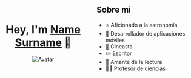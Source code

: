 <div style="display: flex; align-items: center;">
    <div style="flex: 1; text-align: center;">
        <h1 align="center">Hey, I'm <a href="">Name Surname</a> 👋</h1>
        <img src="https://imgur.com/Ei2EmF9.png" alt="Avatar">
    </div>
    <div style="flex: 1; margin-left: 20px;">
        <h2>Sobre mi</h2>
        <ul>
            <li>⭐ Aficionado a la astronomía</li>
            <li>📲 Desarrollador de aplicaciones móviles</li>
            <li>🎥 Cineasta</li>
            <li>✏️ Escritor</li>
            <li>📗 Amante de la lectura</li>
            <li>🧑‍🏫 Profesor de ciencias</li>
        </ul>
    </div>
</div>

